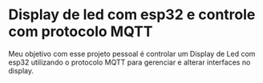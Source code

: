 # Display de led com esp32 e controle com protocolo MQTT

Meu objetivo com esse projeto pessoal é controlar um Display de Led com esp32 utilizando o protocolo MQTT para gerenciar e alterar interfaces no display.
 
